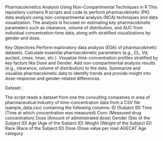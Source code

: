 Pharmacokinetics Analysis Using Non-Compartmental Techniques in R
This repository contains R scripts and code to perform pharmacokinetic (PK) data analysis using non-compartmental analysis (NCA) techniques and data visualization. The analysis is focused on estimating key pharmacokinetic parameters such as clearance, volume of distribution, and AUC from individual concentration-time data, along with stratified visualizations by gender and dose.

Key Objectives
Perform exploratory data analysis (EDA) of pharmacokinetic datasets.
Calculate essential pharmacokinetic parameters (e.g., CL, Vd, auclast, cmax, tmax, etc.).
Visualize time-concentration profiles stratified by key factors like Dose and Gender.
Add non-compartmental analysis results (e.g., clearance, volume of distribution) to the data.
Summarize and visualize pharmacokinetic data to identify trends and provide insight into dose-response and gender-related differences.

Dataset : 

The script reads a dataset from one the consulting companies in area of pharmaceutical industry of time-concentration data from a CSV file (sample_data.csv) containing the following columns:
ID (Subject ID)
Time (Time at which concentration was measured)
Conc (Measured drug concentration)
Dose (Amount of administrated dose)
Gender (Sex of the Subject ID)
Age    (Age of the Subject ID)
Weight (Weight of the Subject ID)
Race  (Race of the Subject ID)
Dose  (Dose value per row)
AGECAT Age category 